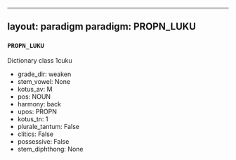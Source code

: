 
---
layout: paradigm
paradigm: PROPN_LUKU
---
### ` PROPN_LUKU `

Dictionary class 1cuku
* grade_dir: weaken
* stem_vowel: None
* kotus_av: M
* pos: NOUN
* harmony: back
* upos: PROPN
* kotus_tn: 1
* plurale_tantum: False
* clitics: False
* possessive: False
* stem_diphthong: None
